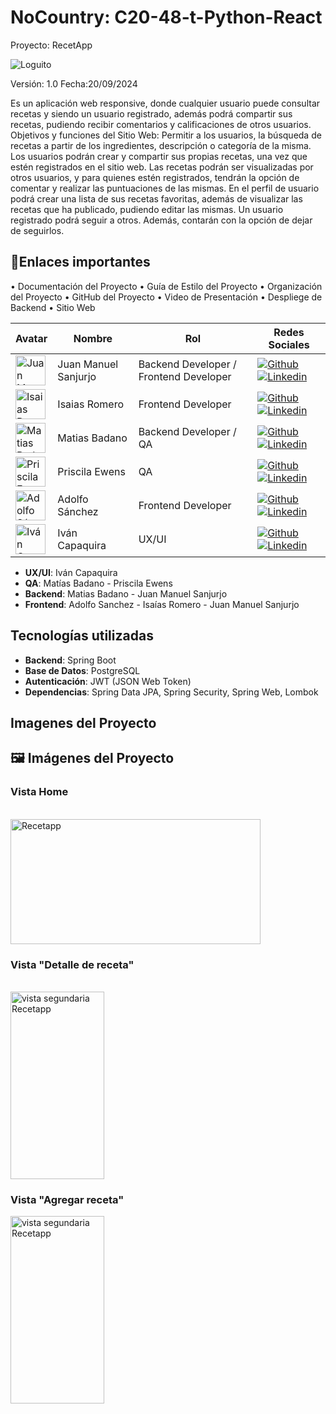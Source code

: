 

 # NoCountry: C20-48-t-Python-React

Proyecto: RecetApp

![Loguito](https://github.com/No-Country-simulation/C20-48-t-python-react/blob/main/Documentacion/logo2.jpg)

Versión: 1.0
Fecha:20/09/2024

Es un aplicación web responsive, donde cualquier usuario puede consultar recetas y siendo un usuario registrado, además podrá compartir sus recetas, pudiendo recibir comentarios y calificaciones de otros usuarios. ‌ Objetivos y funciones del Sitio Web: Permitir a los usuarios, la búsqueda de recetas a partir de los ingredientes, descripción o categoría de la misma. Los usuarios podrán crear y compartir sus propias recetas, una vez que estén registrados en el sitio web. Las recetas podrán ser visualizadas por otros usuarios, y para quienes estén registrados, tendrán la opción de comentar y realizar las puntuaciones de las mismas. En el perfil de usuario podrá crear una lista de sus recetas favoritas, además de visualizar las recetas que ha publicado, pudiendo editar las mismas. Un usuario registrado podrá seguir a otros. Además, contarán con la opción de dejar de seguirlos.






## 🔗Enlaces importantes

•	Documentación del Proyecto
•	Guía de Estilo del Proyecto
•	Organización del Proyecto
•	GitHub del Proyecto
•	Video de Presentación
•	Despliege de Backend
•	Sitio Web



| Avatar | Nombre | Rol | Redes Sociales |
| --- | --- | --- | --- |
| <img width="48" height="48" src="https://github.com/No-Country-simulation/C20-48-t-python-react/blob/main/Documentacion/57844658.png" alt="Juan Manuel Sanjurjo" /> | Juan Manuel Sanjurjo | Backend Developer / Frontend Developer | [![Github](https://skillicons.dev/icons?i=github)](https://github.com/JuanManuelSanjurjo) [![Linkedin](https://skillicons.dev/icons?i=linkedin)](https://www.linkedin.com) |
| <img width="48" height="48" src="https://github.com/No-Country-simulation/C20-48-t-python-react/blob/main/Documentacion/isaias.jfif" alt="Isaias Romero" /> | Isaias Romero | Frontend Developer | [![Github](https://skillicons.dev/icons?i=github)](https://github.com/Isa696) [![Linkedin](https://skillicons.dev/icons?i=linkedin)](https://www.linkedin.com/) |
| <img width="48" height="48" src="https://github.com/No-Country-simulation/C20-48-t-python-react/blob/main/Documentacion/mati.jfif" alt="Matias Badano" /> | Matias Badano | Backend Developer / QA | [![Github](https://skillicons.dev/icons?i=github)](https://github.com/MatiasJB95) [![Linkedin](https://skillicons.dev/icons?i=linkedin)](https://www.linkedin.com/in/matiasjb95/) |
| <img width="48" height="48" src="https://github.com/No-Country-simulation/C20-48-t-python-react/blob/main/Documentacion/pri.jfif" alt="Priscila Ewens" /> | Priscila Ewens | QA | [![Github](https://skillicons.dev/icons?i=github)](https://github.com/dafnepriscilaewens) [![Linkedin](https://skillicons.dev/icons?i=linkedin)](https://www.linkedin.com/) |
| <img width="48" height="48" src="https://github.com/No-Country-simulation/C20-48-t-python-react/blob/main/Documentacion/Adolfo.jpg" alt="Adolfo Sánchez" /> | Adolfo Sánchez | Frontend Developer | [![Github](https://skillicons.dev/icons?i=github)](https://github.com/Adolfsan99) [![Linkedin](https://skillicons.dev/icons?i=linkedin)](https://www.linkedin.com/in/adolfosanchezlopez) |
| <img width="48" height="48" src="https://github.com/No-Country-simulation/C20-48-t-python-react/blob/main/Documentacion/ivan.jpg" alt="Iván Capaquira" /> | Iván Capaquira | UX/UI | [![Github](https://skillicons.dev/icons?i=github)](https://github.com/quiraoficial) [![Linkedin](https://skillicons.dev/icons?i=linkedin)](https://www.linkedin.com/in/hectorcapaquira/) |

- **UX/UI**: Iván Capaquira
- **QA**: Matías Badano - Priscila Ewens 
- **Backend**: Matias Badano - Juan Manuel Sanjurjo
- **Frontend**:  Adolfo Sanchez - Isaías Romero - Juan Manuel Sanjurjo




## Tecnologías utilizadas

- **Backend**: Spring Boot
- **Base de Datos**: PostgreSQL
- **Autenticación**: JWT (JSON Web Token)
- **Dependencias**: Spring Data JPA, Spring Security, Spring Web, Lombok


## Imagenes del Proyecto

## 🖼️ Imágenes del Proyecto

<h3>Vista Home</h3>
<br>
<img width="400" height= "200" src="https://github.com/No-Country-simulation/C20-48-t-python-react/blob/main/Documentacion/cap1.jpg" alt="Recetapp" />
<br>
<h3>Vista "Detalle de receta"</h3>
<br>
<img width="150" height= "300" src="https://github.com/No-Country-simulation/C20-48-t-python-react/blob/main/Documentacion/lasagna.jpeg" alt="vista segundaria Recetapp" />
<br>
<h3>Vista "Agregar receta"</h3>
<img width="150" height= "300" src="https://github.com/No-Country-simulation/C20-48-t-python-react/blob/main/Documentacion/agregar receta.jpeg" alt="vista segundaria Recetapp" />


